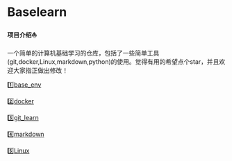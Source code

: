 # Baselearn

#### 项目介绍:sailboat:

一个简单的计算机基础学习的仓库，包括了一些简单工具(git,docker,Linux,markdown,python)的使用。觉得有用的希望点个star，并且欢迎大家指正做出修改！

:one:[base_env](https://github.com/Justin-12138/baselearn/tree/main/base_env)

:two:[docker](https://github.com/Justin-12138/baselearn/tree/main/docker)

:three:[git_learn](https://github.com/Justin-12138/baselearn/tree/main/git_learn)

:four:[markdown](https://github.com/Justin-12138/baselearn/tree/main/markdown)

:five:[Linux](https://github.com/Justin-12138/baselearn/tree/main/ubuntu_GNU_Linux)
